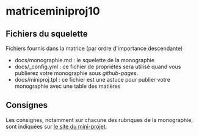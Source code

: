 # matriceminiproj10

## Fichiers du squelette
Fichiers fournis dans la matrice (par ordre d'importance descendante)
 - docs/monographie.md : le squelette de la monographie
 - docs/\_config.yml : ce fichier de propriétés sera utilisé quand vous publierez votre monographie sous _github-pages_.
 - docs/miniproj.tpl : ce fichier est une astuce pour publier votre monographie avec une table des matières

## Consignes
Les consignes, notamment sur chacune des rubriques de la monographie, sont indiquées sur [le site du mini-projet](http://prodageo.insa-rouen.fr/casimono/sujetprojsite/main.html).
